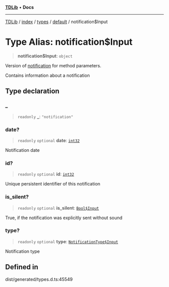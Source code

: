 [**TDLib**](../../../../../../README.md) • **Docs**

***

[TDLib](../../../../../../modules.md) / [index](../../../../../README.md) / [types](../../../README.md) / [default](../README.md) / notification$Input

# Type Alias: notification$Input

> **notification$Input**: `object`

Version of [notification](notification-1.md) for method parameters.

Contains information about a notification

## Type declaration

### \_

> `readonly` **\_**: `"notification"`

### date?

> `readonly` `optional` **date**: [`int32`](int32-1.md)

Notification date

### id?

> `readonly` `optional` **id**: [`int32`](int32-1.md)

Unique persistent identifier of this notification

### is\_silent?

> `readonly` `optional` **is\_silent**: [`Bool$Input`](Bool$Input.md)

True, if the notification was explicitly sent without sound

### type?

> `readonly` `optional` **type**: [`NotificationType$Input`](NotificationType$Input.md)

Notification type

## Defined in

dist/generated/types.d.ts:45549
